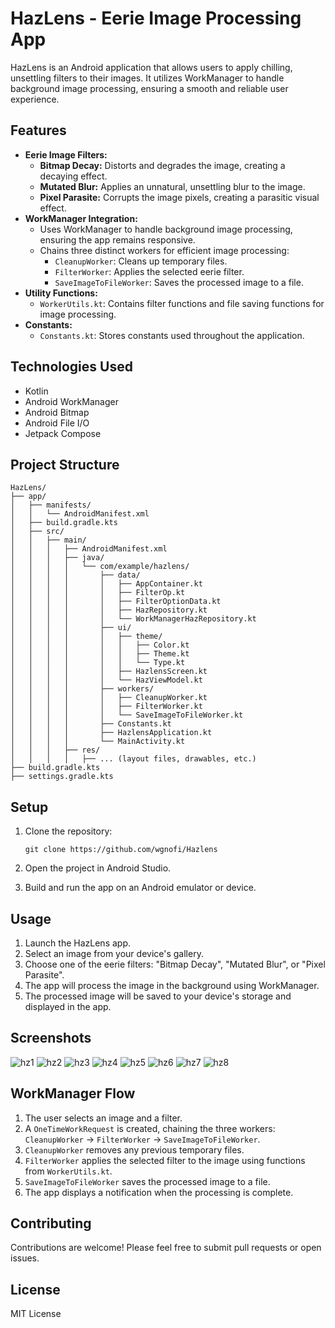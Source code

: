 # HazLens - Eerie Image Processing App

HazLens is an Android application that allows users to apply chilling, unsettling filters to their images. It utilizes WorkManager to handle background image processing, ensuring a smooth and reliable user experience.

## Features

* **Eerie Image Filters:**
    * **Bitmap Decay:** Distorts and degrades the image, creating a decaying effect.
    * **Mutated Blur:** Applies an unnatural, unsettling blur to the image.
    * **Pixel Parasite:** Corrupts the image pixels, creating a parasitic visual effect.
* **WorkManager Integration:**
    * Uses WorkManager to handle background image processing, ensuring the app remains responsive.
    * Chains three distinct workers for efficient image processing:
        * `CleanupWorker`: Cleans up temporary files.
        * `FilterWorker`: Applies the selected eerie filter.
        * `SaveImageToFileWorker`: Saves the processed image to a file.
* **Utility Functions:**
    * `WorkerUtils.kt`: Contains filter functions and file saving functions for image processing.
* **Constants:**
    * `Constants.kt`: Stores constants used throughout the application.

## Technologies Used

* Kotlin
* Android WorkManager
* Android Bitmap
* Android File I/O
* Jetpack Compose

## Project Structure

```
HazLens/
├── app/
│   ├── manifests/
│   │   └── AndroidManifest.xml
│   ├── build.gradle.kts
│   ├── src/
│   │   ├── main/
│   │   │   ├── AndroidManifest.xml
│   │   │   ├── java/
│   │   │   │   └── com/example/hazlens/
│   │   │   │       ├── data/
│   │   │   │       │   ├── AppContainer.kt
│   │   │   │       │   ├── FilterOp.kt
│   │   │   │       │   ├── FilterOptionData.kt
│   │   │   │       │   ├── HazRepository.kt
│   │   │   │       │   └── WorkManagerHazRepository.kt
│   │   │   │       ├── ui/
│   │   │   │       │   ├── theme/
│   │   │   │       │   │   ├── Color.kt
│   │   │   │       │   │   ├── Theme.kt
│   │   │   │       │   │   └── Type.kt
│   │   │   │       │   ├── HazlensScreen.kt
│   │   │   │       │   └── HazViewModel.kt
│   │   │   │       ├── workers/
│   │   │   │       │   ├── CleanupWorker.kt
│   │   │   │       │   ├── FilterWorker.kt
│   │   │   │       │   └── SaveImageToFileWorker.kt
│   │   │   │       ├── Constants.kt
│   │   │   │       ├── HazlensApplication.kt
│   │   │   │       └── MainActivity.kt
│   │   │   ├── res/
│   │   │   │   ├── ... (layout files, drawables, etc.)
├── build.gradle.kts
├── settings.gradle.kts
```

## Setup

1.  Clone the repository:

    ```
    git clone https://github.com/wgnofi/Hazlens
    ```

2.  Open the project in Android Studio.

3.  Build and run the app on an Android emulator or device.

## Usage

1.  Launch the HazLens app.
2.  Select an image from your device's gallery.
3.  Choose one of the eerie filters: "Bitmap Decay", "Mutated Blur", or "Pixel Parasite".
4.  The app will process the image in the background using WorkManager.
5.  The processed image will be saved to your device's storage and displayed in the app.

## Screenshots
![hz1](https://github.com/user-attachments/assets/dc5fd8e7-1470-46cf-be9c-11e081138a25)
![hz2](https://github.com/user-attachments/assets/c96f90d0-5f34-43f6-a2cc-364cdda52a6b)
![hz3](https://github.com/user-attachments/assets/e46d2e64-1a8c-47ec-b28a-b1cba2bff749)
![hz4](https://github.com/user-attachments/assets/b96a63e0-bdff-4c4a-83b2-b30316ef04e4)
![hz5](https://github.com/user-attachments/assets/5af44187-e6ea-4185-af5e-6dc587d6d4d2)
![hz6](https://github.com/user-attachments/assets/a5a82539-e576-41bc-ba74-8dbd822bea63)
![hz7](https://github.com/user-attachments/assets/06a40efc-043b-40a4-a6eb-7e64c554af72)
![hz8](https://github.com/user-attachments/assets/8c3c4db3-f9e8-46eb-bbc5-4e87fb9fdf82)


## WorkManager Flow

1.  The user selects an image and a filter.
2.  A `OneTimeWorkRequest` is created, chaining the three workers: `CleanupWorker` -> `FilterWorker` -> `SaveImageToFileWorker`.
3.  `CleanupWorker` removes any previous temporary files.
4.  `FilterWorker` applies the selected filter to the image using functions from `WorkerUtils.kt`.
5.  `SaveImageToFileWorker` saves the processed image to a file.
6.  The app displays a notification when the processing is complete.

## Contributing

Contributions are welcome! Please feel free to submit pull requests or open issues.

## License

MIT License
